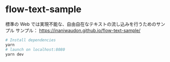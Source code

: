 # flow-text-sample

標準の Web では実現不能な、自由自在なテキストの流し込みを行うためのサンプル
サンプル： https://inaniwaudon.github.io/flow-text-sample/

```bash
# Install dependencies
yarn
# launch on localhost:8080
yarn dev
```
